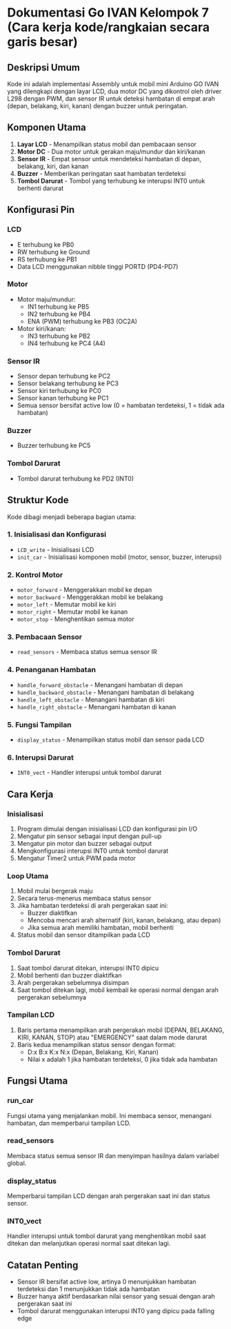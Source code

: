 # Dokumentasi Go IVAN Kelompok 7 (Cara kerja kode/rangkaian secara garis besar)

## Deskripsi Umum
Kode ini adalah implementasi Assembly untuk mobil mini Arduino GO IVAN yang dilengkapi dengan layar LCD, dua motor DC yang dikontrol oleh driver L298 dengan PWM, dan sensor IR untuk deteksi hambatan di empat arah (depan, belakang, kiri, kanan) dengan buzzer untuk peringatan.

## Komponen Utama
1. **Layar LCD** - Menampilkan status mobil dan pembacaan sensor
2. **Motor DC** - Dua motor untuk gerakan maju/mundur dan kiri/kanan
3. **Sensor IR** - Empat sensor untuk mendeteksi hambatan di depan, belakang, kiri, dan kanan
4. **Buzzer** - Memberikan peringatan saat hambatan terdeteksi
5. **Tombol Darurat** - Tombol yang terhubung ke interupsi INT0 untuk berhenti darurat

## Konfigurasi Pin
### LCD
- E terhubung ke PB0
- RW terhubung ke Ground
- RS terhubung ke PB1
- Data LCD menggunakan nibble tinggi PORTD (PD4-PD7)

### Motor
- Motor maju/mundur:
  - IN1 terhubung ke PB5
  - IN2 terhubung ke PB4
  - ENA (PWM) terhubung ke PB3 (OC2A)
- Motor kiri/kanan:
  - IN3 terhubung ke PB2
  - IN4 terhubung ke PC4 (A4)

### Sensor IR
- Sensor depan terhubung ke PC2
- Sensor belakang terhubung ke PC3
- Sensor kiri terhubung ke PC0
- Sensor kanan terhubung ke PC1
- Semua sensor bersifat active low (0 = hambatan terdeteksi, 1 = tidak ada hambatan)

### Buzzer
- Buzzer terhubung ke PC5

### Tombol Darurat
- Tombol darurat terhubung ke PD2 (INT0)

## Struktur Kode
Kode dibagi menjadi beberapa bagian utama:

### 1. Inisialisasi dan Konfigurasi
- `LCD_write` - Inisialisasi LCD
- `init_car` - Inisialisasi komponen mobil (motor, sensor, buzzer, interupsi)

### 2. Kontrol Motor
- `motor_forward` - Menggerakkan mobil ke depan
- `motor_backward` - Menggerakkan mobil ke belakang
- `motor_left` - Memutar mobil ke kiri
- `motor_right` - Memutar mobil ke kanan
- `motor_stop` - Menghentikan semua motor

### 3. Pembacaan Sensor
- `read_sensors` - Membaca status semua sensor IR

### 4. Penanganan Hambatan
- `handle_forward_obstacle` - Menangani hambatan di depan
- `handle_backward_obstacle` - Menangani hambatan di belakang
- `handle_left_obstacle` - Menangani hambatan di kiri
- `handle_right_obstacle` - Menangani hambatan di kanan

### 5. Fungsi Tampilan
- `display_status` - Menampilkan status mobil dan sensor pada LCD

### 6. Interupsi Darurat
- `INT0_vect` - Handler interupsi untuk tombol darurat

## Cara Kerja

### Inisialisasi
1. Program dimulai dengan inisialisasi LCD dan konfigurasi pin I/O
2. Mengatur pin sensor sebagai input dengan pull-up
3. Mengatur pin motor dan buzzer sebagai output
4. Mengkonfigurasi interupsi INT0 untuk tombol darurat
5. Mengatur Timer2 untuk PWM pada motor

### Loop Utama
1. Mobil mulai bergerak maju
2. Secara terus-menerus membaca status sensor
3. Jika hambatan terdeteksi di arah pergerakan saat ini:
   - Buzzer diaktifkan
   - Mencoba mencari arah alternatif (kiri, kanan, belakang, atau depan)
   - Jika semua arah memiliki hambatan, mobil berhenti
4. Status mobil dan sensor ditampilkan pada LCD

### Tombol Darurat
1. Saat tombol darurat ditekan, interupsi INT0 dipicu
2. Mobil berhenti dan buzzer diaktifkan
3. Arah pergerakan sebelumnya disimpan
4. Saat tombol ditekan lagi, mobil kembali ke operasi normal dengan arah pergerakan sebelumnya

### Tampilan LCD
1. Baris pertama menampilkan arah pergerakan mobil (DEPAN, BELAKANG, KIRI, KANAN, STOP) atau "EMERGENCY" saat dalam mode darurat
2. Baris kedua menampilkan status sensor dengan format:
   - D:x B:x K:x N:x (Depan, Belakang, Kiri, Kanan)
   - Nilai x adalah 1 jika hambatan terdeteksi, 0 jika tidak ada hambatan

## Fungsi Utama

### run_car
Fungsi utama yang menjalankan mobil. Ini membaca sensor, menangani hambatan, dan memperbarui tampilan LCD.

### read_sensors
Membaca status semua sensor IR dan menyimpan hasilnya dalam variabel global.

### display_status
Memperbarui tampilan LCD dengan arah pergerakan saat ini dan status sensor.

### INT0_vect
Handler interupsi untuk tombol darurat yang menghentikan mobil saat ditekan dan melanjutkan operasi normal saat ditekan lagi.

## Catatan Penting
- Sensor IR bersifat active low, artinya 0 menunjukkan hambatan terdeteksi dan 1 menunjukkan tidak ada hambatan
- Buzzer hanya aktif berdasarkan nilai sensor yang sesuai dengan arah pergerakan saat ini
- Tombol darurat menggunakan interupsi INT0 yang dipicu pada falling edge
